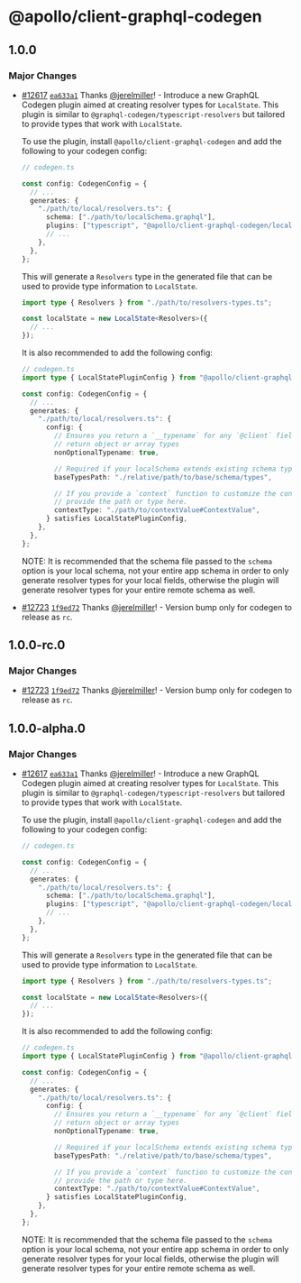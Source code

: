 # @apollo/client-graphql-codegen

## 1.0.0

### Major Changes

- [#12617](https://github.com/apollographql/apollo-client/pull/12617) [`ea633a1`](https://github.com/apollographql/apollo-client/commit/ea633a110b7ffa138a33f68a0b41b0437aee61d8) Thanks [@jerelmiller](https://github.com/jerelmiller)! - Introduce a new GraphQL Codegen plugin aimed at creating resolver types for `LocalState`. This plugin is similar to `@graphql-codegen/typescript-resolvers` but tailored to provide types that work with `LocalState`.

  To use the plugin, install `@apollo/client-graphql-codegen` and add the following to your codegen config:

  ```ts
  // codegen.ts

  const config: CodegenConfig = {
    // ...
    generates: {
      "./path/to/local/resolvers.ts": {
        schema: ["./path/to/localSchema.graphql"],
        plugins: ["typescript", "@apollo/client-graphql-codegen/local-state"],
        // ...
      },
    },
  };
  ```

  This will generate a `Resolvers` type in the generated file that can be used to provide type information to `LocalState`.

  ```ts
  import type { Resolvers } from "./path/to/resolvers-types.ts";

  const localState = new LocalState<Resolvers>({
    // ...
  });
  ```

  It is also recommended to add the following config:

  ```ts
  // codegen.ts
  import type { LocalStatePluginConfig } from "@apollo/client-graphql-codegen/local-state";

  const config: CodegenConfig = {
    // ...
    generates: {
      "./path/to/local/resolvers.ts": {
        config: {
          // Ensures you return a `__typename` for any `@client` fields that
          // return object or array types
          nonOptionalTypename: true,

          // Required if your localSchema extends existing schema types.
          baseTypesPath: "./relative/path/to/base/schema/types",

          // If you provide a `context` function to customize the context value,
          // provide the path or type here.
          contextType: "./path/to/contextValue#ContextValue",
        } satisfies LocalStatePluginConfig,
      },
    },
  };
  ```

  NOTE: It is recommended that the schema file passed to the `schema` option is your local schema, not your entire app schema in order to only generate resolver types for your local fields, otherwise the plugin will generate resolver types for your entire remote schema as well.

- [#12723](https://github.com/apollographql/apollo-client/pull/12723) [`1f9ed72`](https://github.com/apollographql/apollo-client/commit/1f9ed7200a249676e3efec6b61814376f47ce596) Thanks [@jerelmiller](https://github.com/jerelmiller)! - Version bump only for codegen to release as `rc`.

## 1.0.0-rc.0

### Major Changes

- [#12723](https://github.com/apollographql/apollo-client/pull/12723) [`1f9ed72`](https://github.com/apollographql/apollo-client/commit/1f9ed7200a249676e3efec6b61814376f47ce596) Thanks [@jerelmiller](https://github.com/jerelmiller)! - Version bump only for codegen to release as `rc`.

## 1.0.0-alpha.0

### Major Changes

- [#12617](https://github.com/apollographql/apollo-client/pull/12617) [`ea633a1`](https://github.com/apollographql/apollo-client/commit/ea633a110b7ffa138a33f68a0b41b0437aee61d8) Thanks [@jerelmiller](https://github.com/jerelmiller)! - Introduce a new GraphQL Codegen plugin aimed at creating resolver types for `LocalState`. This plugin is similar to `@graphql-codegen/typescript-resolvers` but tailored to provide types that work with `LocalState`.

  To use the plugin, install `@apollo/client-graphql-codegen` and add the following to your codegen config:

  ```ts
  // codegen.ts

  const config: CodegenConfig = {
    // ...
    generates: {
      "./path/to/local/resolvers.ts": {
        schema: ["./path/to/localSchema.graphql"],
        plugins: ["typescript", "@apollo/client-graphql-codegen/local-state"],
        // ...
      },
    },
  };
  ```

  This will generate a `Resolvers` type in the generated file that can be used to provide type information to `LocalState`.

  ```ts
  import type { Resolvers } from "./path/to/resolvers-types.ts";

  const localState = new LocalState<Resolvers>({
    // ...
  });
  ```

  It is also recommended to add the following config:

  ```ts
  // codegen.ts
  import type { LocalStatePluginConfig } from "@apollo/client-graphql-codegen/local-state";

  const config: CodegenConfig = {
    // ...
    generates: {
      "./path/to/local/resolvers.ts": {
        config: {
          // Ensures you return a `__typename` for any `@client` fields that
          // return object or array types
          nonOptionalTypename: true,

          // Required if your localSchema extends existing schema types.
          baseTypesPath: "./relative/path/to/base/schema/types",

          // If you provide a `context` function to customize the context value,
          // provide the path or type here.
          contextType: "./path/to/contextValue#ContextValue",
        } satisfies LocalStatePluginConfig,
      },
    },
  };
  ```

  NOTE: It is recommended that the schema file passed to the `schema` option is your local schema, not your entire app schema in order to only generate resolver types for your local fields, otherwise the plugin will generate resolver types for your entire remote schema as well.
